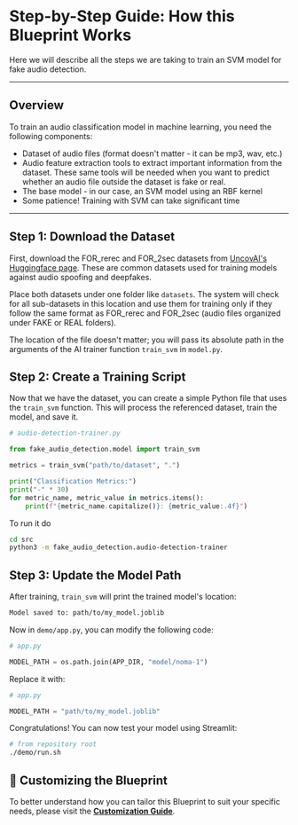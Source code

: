 # **Step-by-Step Guide: How this Blueprint Works**

Here we will describe all the steps we are taking to train an SVM model for fake audio detection.

---

## **Overview**

To train an audio classification model in machine learning, you need the following components:

- Dataset of audio files (format doesn't matter - it can be mp3, wav, etc.)
- Audio feature extraction tools to extract important information from the dataset. These same tools will be needed when you want to predict whether an audio file outside the dataset is fake or real.
- The base model - in our case, an SVM model using an RBF kernel
- Some patience! Training with SVM can take significant time

---

## **Step 1: Download the Dataset**

First, download the FOR_rerec and FOR_2sec datasets from [UncovAI's Huggingface page](https://huggingface.co/UncovAI). These are common datasets used for training models against audio spoofing and deepfakes.

Place both datasets under one folder like `datasets`. The system will check for all sub-datasets in this location and use them for training only if they follow the same format as FOR_rerec and FOR_2sec (audio files organized under FAKE or REAL folders).

The location of the file doesn't matter; you will pass its absolute path in the arguments of the AI trainer function `train_svm` in `model.py`.

## **Step 2: Create a Training Script**

Now that we have the dataset, you can create a simple Python file that uses the `train_svm` function. This will process the referenced dataset, train the model, and save it.

```python
# audio-detection-trainer.py

from fake_audio_detection.model import train_svm

metrics = train_svm("path/to/dataset", ".")

print("Classification Metrics:")
print("-" * 30)
for metric_name, metric_value in metrics.items():
    print(f"{metric_name.capitalize()}: {metric_value:.4f}")
```

To run it do

```bash
cd src
python3 -m fake_audio_detection.audio-detection-trainer
```

## **Step 3: Update the Model Path**

After training, `train_svm` will print the trained model's location:

```bash
Model saved to: path/to/my_model.joblib
```

Now in `demo/app.py`, you can modify the following code:

```python
# app.py

MODEL_PATH = os.path.join(APP_DIR, "model/noma-1")
```

Replace it with:

```python
# app.py

MODEL_PATH = "path/to/my_model.joblib"
```

Congratulations! You can now test your model using Streamlit:

```bash
# from repository root
./demo/run.sh
```

## 🎨 **Customizing the Blueprint**

To better understand how you can tailor this Blueprint to suit your specific needs, please visit the **[Customization Guide](customization.md)**.
